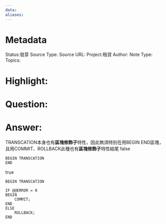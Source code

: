 ```yaml
---
data:
aliases:
---
```

# Metadata
Status:發芽
Source Type:
Source URL:
Project:租貸
Author:
Note Type:
Topics:


# Highlight:

# Question:

# Answer:
TRANSCATION本身也有**區塊修飾子**特性，因此無須特別在用BEGIN END區塊，且用COMMIT、ROLLBACK此種也有**區塊修飾子**特性結尾
false
```
BEGIN TRANSCATION
END
```
true
```
BEGIN TRANSCATION

IF @@ERROR = 0
BEGIN
	COMMIT;
END
ELSE
	ROLLBACK;
END

```
